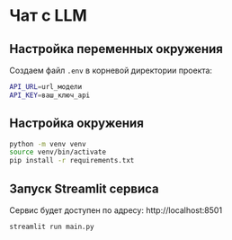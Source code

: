 # Чат с LLM

## Настройка переменных окружения

Создаем файл `.env` в корневой директории проекта:

```bash
API_URL=url_модели
API_KEY=ваш_ключ_api
```

## Настройка окружения

```bash
python -m venv venv
source venv/bin/activate
pip install -r requirements.txt
```


## Запуск Streamlit сервиса

Сервис будет доступен по адресу: http://localhost:8501

```bash
streamlit run main.py
```
